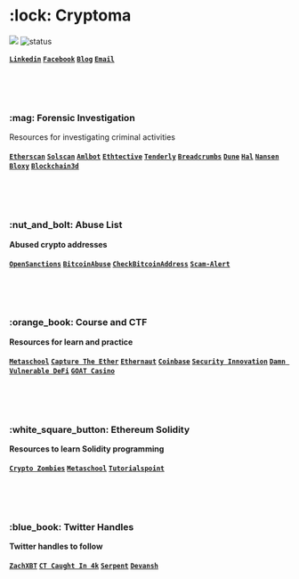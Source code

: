 <h1>:lock: Cryptoma</h1>

![](https://visitor-badge.glitch.me/badge?page_id=github.com/mamun-sec) ![status](https://img.shields.io/badge/status-up-brightgreen)

<code><b><a href="https://www.linkedin.com/in/mamun-masak/">Linkedin</a></code> <code><a href="https://www.facebook.com/Mamun.Masak/">Facebook</a></code> <code><a href="https://intarna.com/blog/">Blog</a></code> <code><a href="mailto:ceo@intarna.com">Email</a></b></code>

<br><br><br>

<h3>:mag: Forensic Investigation</h3>
Resources for investigating criminal activities
<br><br>
<code><b><a href="https://etherscan.io/">Etherscan</a></code> <code><b><a href="https://solscan.io/">Solscan</a></code> <code><b><a href="https://web.amlbot.com/">Amlbot</a></code> <code><b><a href="https://ethtective.com/">Ethtective</a></code> <code><b><a href="https://tenderly.co/">Tenderly</a></code> <code><b><a href="https://www.breadcrumbs.app/">Breadcrumbs</a></code> <code><b><a href="https://dune.com/">Dune</a></code> <code><b><a href="https://app.hal.xyz/">Hal</a></code> <code><b><a href="https://www.nansen.ai/">Nansen</a></code> <code><b><a href="https://bloxy.info/">Bloxy</a></code> <code><b><a href="https://blockchain3d.info/">Blockchain3d</a></code>

<br><br><br>

<h3>:nut_and_bolt: Abuse List</h3>
Abused crypto addresses
<br><br>
<code><b><a href="https://www.opensanctions.org/search/?scope=crime&schema=CryptoWallet">OpenSanctions</a></code> <code><b><a href="https://www.bitcoinabuse.com/reports">BitcoinAbuse</a></code> <code><b><a href="https://checkbitcoinaddress.com/">CheckBitcoinAddress</a></code> <code><b><a href="https://scam-alert.io/">Scam-Alert</a></code>

<br><br><br>

<h3>:orange_book: Course and CTF</h3>
Resources for learn and practice
<br><br>
<code><b><a href="https://metaschool.so/courses/10-days-of-solidity">Metaschool</a></code> <code><b><a href="https://capturetheether.com/">Capture The Ether</a></code> <code><b><a href="https://ethernaut.openzeppelin.com/">Ethernaut</a></code> <code><b><a href="https://www.coinbase.com/learn#tips-and-tutorials">Coinbase</a></code> <code><b><a href="https://blockchain-ctf.securityinnovation.com/">Security Innovation</a></code> <code><b><a href="https://www.damnvulnerabledefi.xyz/">Damn Vulnerable DeFi</a></code> <code><b><a href="https://github.com/nccgroup/GOATCasino">GOAT Casino</a></code>

<br><br><br>

<h3>:white_square_button: Ethereum Solidity</h3>
Resources to learn Solidity programming
<br><br>
<code><b><a href="https://cryptozombies.io/">Crypto Zombies</a></code> <code><b><a href="https://metaschool.so/courses/10-days-of-solidity">Metaschool</a></code> <code><b><a href="https://www.tutorialspoint.com/solidity/index.htm">Tutorialspoint</a></code>

<br><br><br>

<h3>:blue_book: Twitter Handles</h3>
Twitter handles to follow
<br><br>
<code><b><a href="https://twitter.com/zachxbt">ZachXBT</a></code> <code><b><a href="https://twitter.com/bestvideosofct">CT Caught In 4k</a></code> <code><b><a href="https://twitter.com/Serpent">Serpent</a></code> <code><b><a href="https://twitter.com/0xAsm0d3us">Devansh</a></code>
